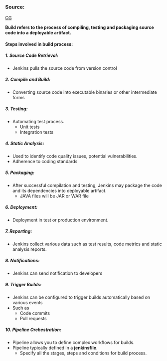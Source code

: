 
### Source:
[CG](https://chat.openai.com/share/7d5f9b08-ba5a-4aa3-b8b8-c67fbc18f86f)

**Build refers to the process of compiling, testing and packaging source code into a deployable artifact.**

#### Steps involved in build process:

##### 1. Source Code Retrieval: 
* Jenkins pulls the source code from version control

##### 2. Compile and Build:
* Converting source code into executable binaries or other intermediate forms

##### 3. Testing:
* Automating test process.
	* Unit tests
	* Integration tests

##### 4. Static Analysis:
* Used to identify code quality issues, potential vulnerabilities.
* Adherence to coding standards

##### 5. Packaging:
* After successful compilation and testing, Jenkins may package the code and its dependencies into deployable artifact.
	* JAVA files will be JAR or WAR file

##### 6. Deployment:
* Deployment in test or production environment.

##### 7. Reporting:
* Jenkins collect various data such as test results, code metrics and static analysis reports.

##### 8. Notifications:
* Jenkins can send notification to developers

##### 9. Trigger Builds:
* Jenkins can be configured to trigger builds automatically based on various events
* Such as
	* Code commits
	* Pull requests

##### 10. Pipeline Orchestration:
* Pipeline allows you to define complex workflows for builds.
* Pipeline typically defined in a **jenkinsfile**.
	* Specify all the stages, steps and conditions for build process.

